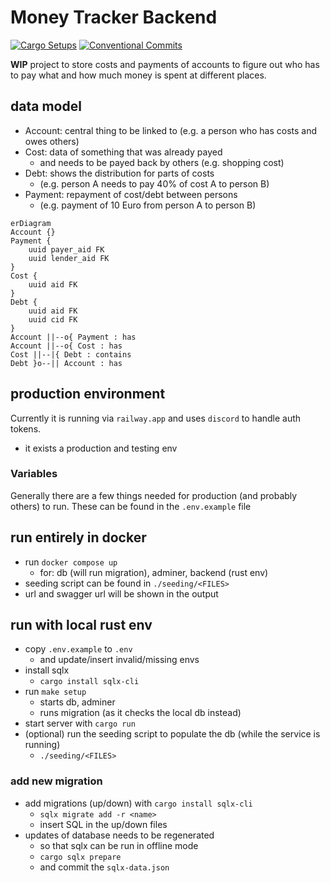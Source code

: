 # Money Tracker Backend

[![Cargo Setups](https://github.com/eckon/rust-backend/actions/workflows/cargo.yml/badge.svg)](https://github.com/eckon/rust-backend/actions/workflows/cargo.yml)
[![Conventional Commits](https://github.com/eckon/rust-backend/actions/workflows/conventional-commits.yml/badge.svg)](https://github.com/eckon/rust-backend/actions/workflows/conventional-commits.yml)

**WIP** project to store costs and payments of accounts to figure
out who has to pay what and how much money is spent at different places.

## data model

- Account: central thing to be linked to (e.g. a person who has costs and owes others)
- Cost: data of something that was already payed
  - and needs to be payed back by others (e.g. shopping cost)
- Debt: shows the distribution for parts of costs
  - (e.g. person A needs to pay 40% of cost A to person B)
- Payment: repayment of cost/debt between persons
  - (e.g. payment of 10 Euro from person A to person B)

```mermaid
erDiagram
Account {}
Payment {
    uuid payer_aid FK
    uuid lender_aid FK
}
Cost {
    uuid aid FK
}
Debt {
    uuid aid FK
    uuid cid FK
}
Account ||--o{ Payment : has
Account ||--o{ Cost : has
Cost ||--|{ Debt : contains
Debt }o--|| Account : has
```

## production environment

Currently it is running via `railway.app` and uses `discord` to handle auth tokens.

- it exists a production and testing env

### Variables

Generally there are a few things needed for production (and probably others) to run.
These can be found in the `.env.example` file

## run entirely in docker

- run `docker compose up`
  - for: db (will run migration), adminer, backend (rust env)
- seeding script can be found in `./seeding/<FILES>`
- url and swagger url will be shown in the output

## run with local rust env

- copy `.env.example` to `.env`
  - and update/insert invalid/missing envs
- install sqlx
  - `cargo install sqlx-cli`
- run `make setup`
  - starts db, adminer
  - runs migration (as it checks the local db instead)
- start server with `cargo run`
- (optional) run the seeding script to populate the db (while the service is running)
  - `./seeding/<FILES>`

### add new migration

- add migrations (up/down) with `cargo install sqlx-cli`
  - `sqlx migrate add -r <name>`
  - insert SQL in the up/down files
- updates of database needs to be regenerated
  - so that sqlx can be run in offline mode
  - `cargo sqlx prepare`
  - and commit the `sqlx-data.json`
